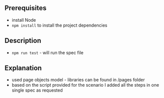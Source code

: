 ## Prerequisites
- install Node 
- `npm install` to install the project dependencies

## Description
- `npm run test` - will run the spec file

## Explanation
- used page objects model - libraries can be found in /pages folder
- based on the script provided for the scenario I added all the steps in one single spec as requested